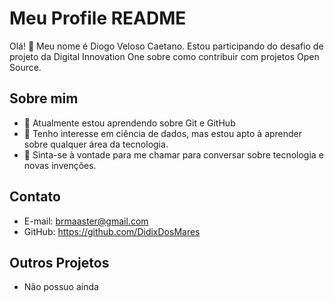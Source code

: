 # Meu Profile README

Olá! 👋 Meu nome é Diogo Veloso Caetano. Estou participando do desafio de projeto da Digital Innovation One sobre como contribuir com projetos Open Source.

## Sobre mim
- 🔭 Atualmente estou aprendendo sobre Git e GitHub
- 🌱 Tenho interesse em ciência de dados, mas estou apto à aprender sobre qualquer área da tecnologia.
- 💬 Sinta-se à vontade para me chamar para conversar sobre tecnologia e novas invenções.

## Contato
- E-mail: brmaaster@gmail.com
- GitHub: https://github.com/DidixDosMares

## Outros Projetos
- Não possuo ainda
